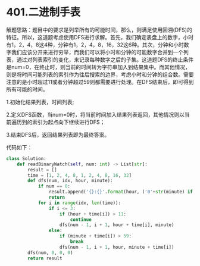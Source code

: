 # 401.二进制手表

解题思路：题目中的要求是列举所有的可能时间，那么，则满足使用回溯(DFS)的特征。所以，这道题考虑使用DFS进行求解。首先，我们确定表盘上的数字，小时有1，2，4，8这4种，分钟有1，2，4，8，16，32这6种。其次，分钟和小时数字我们应该分开来进行穷举，而我们可以将小时和分钟的可能数字合并到一个列表，通过对列表索引的变化，来记录每种数字之后的子集。这道题DFS的终止条件是num=0，在终止时，则当前的时间转为字符串加入到结果集中。而其他情况，则是将时间可能列表的索引作为往后搜索的边界，考虑小时和分钟的组合数。需要注意的是小时超过11或者分钟超过59则都需要进行处理。在DFS结束后，即可得到所有可能的时间。

1.初始化结果列表，时间列表;

2.定义DFS函数，当num=0时，将当前时间加入结果列表返回，其他情况则以当前遍历到的索引为起点向下继续进行DFS；

3.结束DFS后，返回结果列表即为最终答案。

代码如下：

```python
class Solution:
    def readBinaryWatch(self, num: int) -> List[str]:
        result = []
        time = [1, 2, 4, 8, 1, 2, 4, 8, 16, 32]
        def dfs(num, idx, hour, minute):
            if num == 0:
                result.append('{}:{}'.format(hour, ('0'+str(minute) if minute < 10 else minute)))
                return
            for i in range(idx, len(time)):
                if i <= 3:
                    if (hour + time[i]) > 11:
                        continue
                    dfs(num - 1, i + 1, hour + time[i], minute)
                else:
                    if (minute + time[i]) > 59:
                        break
                    dfs(num - 1, i + 1, hour, minute + time[i])
        dfs(num, 0, 0, 0)
        return result
```
